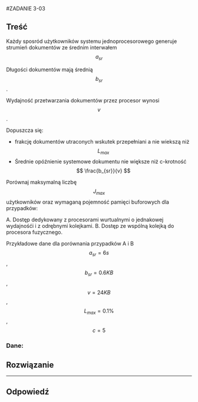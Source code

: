 #ZADANIE 3-03

## Treść

Każdy sposród użytkowników systemu jednoprocesorowego generuje strumień dokumentów ze średnim interwałem $$ a_{sr} $$ 

Długości dokumentów mają średnią $$ b_{sr} $$.

Wydajność przetwarzania dokumentów przez procesor wynosi $$ v $$.

Dopuszcza się:

* frakcję dokumentów utraconych wskutek przepełniani a nie wiekszą niż $$ L_{max} $$ 
* Średnie opóźnienie systemowe dokumentu nie większe niż c-krotność $$ \frac{b_{sr}}{v} $$ 

Porównaj maksymalną liczbę $$ J_{max} $$ użytkowników oraz wymaganą pojemność pamięci buforowych dla przypadków:

A. Dostęp dedykowany z procesorami wurtualnymi o jednakowej wydajnośći i z odrębnymi kolejkami.
B. Dostęp ze wspólną kolejką do procesora fuzycznego.

Przykładowe dane dla porównania przypadków A i B $$ a_{sr} = 6s $$ , $$ b_{sr} = 0.6 KB $$, $$ v = 24 KB $$, $$ L_{max} = 0.1\% $$, $$ c = 5 $$

### Dane:

 

## Rozwiązanie



----
## Odpowiedź

 




